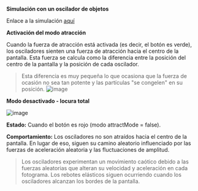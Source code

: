 **Simulación con un oscilador de objetos**

Enlace a la simulación [aquí](https://editor.p5js.org/WatermelonSuggar/sketches/qjoUbtUed9)


**Activación del modo atracción**

Cuando la fuerza de atracción está activada (es decir, el botón es verde), los osciladores sienten una fuerza de atracción hacia el centro de la pantalla. 
Esta fuerza se calcula como la diferencia entre la posición del centro de la pantalla y la posición de cada oscilador.

> Esta diferencia es muy pequeña lo que ocasiona que la fuerza de ocasión no sea tan potente y las partículas "se congelen" en su posición.
![image](https://github.com/user-attachments/assets/7882b5c7-978f-4d02-8e28-7048aa7890fc)


**Modo desactivado - locura total**

![image](https://github.com/user-attachments/assets/d91724b3-15ba-4fae-9131-6b209874ce1c)

**Estado:** Cuando el botón es rojo (modo attractMode = false).

**Comportamiento:** Los osciladores no son atraídos hacia el centro de la pantalla. En lugar de eso, siguen su camino aleatorio influenciado por las fuerzas de aceleración aleatoria y las fluctuaciones de amplitud.

> Los osciladores experimentan un movimiento caótico debido a las fuerzas aleatorias que alteran su velocidad y aceleración en cada fotograma.
Los rebotes elásticos siguen ocurriendo cuando los osciladores alcanzan los bordes de la pantalla.
